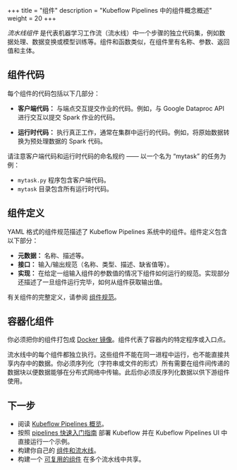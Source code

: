 +++
title = "组件"
description = "Kubeflow Pipelines 中的组件概念概述"
weight = 20
+++

*流水线组件* 是代表机器学习工作流（流水线）中一个步骤的独立代码集，例如数据处理、数据变换或模型训练等。组件和函数类似，在组件里有名称、参数、返回值和主体。

## 组件代码

每个组件的代码包括以下几部分：

* **客户端代码：** 与端点交互提交作业的代码。例如，与 Google Dataproc API 进行交互以提交 Spark 作业的代码。

* **运行时代码：** 执行真正工作，通常在集群中运行的代码。例如，将原始数据转换为预处理数据的 Spark 代码。

请注意客户端代码和运行时代码的命名规约 —— 以一个名为 “mytask” 的任务为例：

* `mytask.py` 程序包含客户端代码。
* `mytask` 目录包含所有运行时代码。

## 组件定义

YAML 格式的组件规范描述了 Kubeflow Pipelines 系统中的组件。组件定义包含以下部分：

* **元数据：** 名称、描述等。
* **接口：** 输入/输出规范（名称、类型、描述、缺省值等）。
* **实现：** 在给定一组输入组件的参数值的情况下组件如何运行的规范。实现部分还描述了一旦组件运行完毕，如何从组件获取输出值。

有关组件的完整定义，请参阅 [组件规范](/docs/pipelines/reference/component-spec/)。

## 容器化组件

你必须把你的组件打包成 [Docker 镜像](https://docs.docker.com/get-started/)。组件代表了容器内的特定程序或入口点。

流水线中的每个组件都独立执行。这些组件不能在同一进程中运行，也不能直接共享内存中的数据。你必须序列化（字符串或文件的形式）所有需要在组件间传递的数据块以便数据能够在分布式网络中传输。此后你必须反序列化数据以供下游组件使用。

## 下一步

* 阅读 [Kubeflow Pipelines 概览](/docs/pipelines/pipelines-overview/)。
* 按照 [pipelines 快速入门指南](/docs/pipelines/pipelines-quickstart/) 部署 Kubeflow
  并在 Kubeflow Pipelines UI 中直接运行一个示例。
* 构建你自己的 [组件和流水线](/docs/pipelines/sdk/build-component/)。
* 构建一个 [可复用的组件](/docs/pipelines/sdk/component-development/) 在多个流水线中共享。